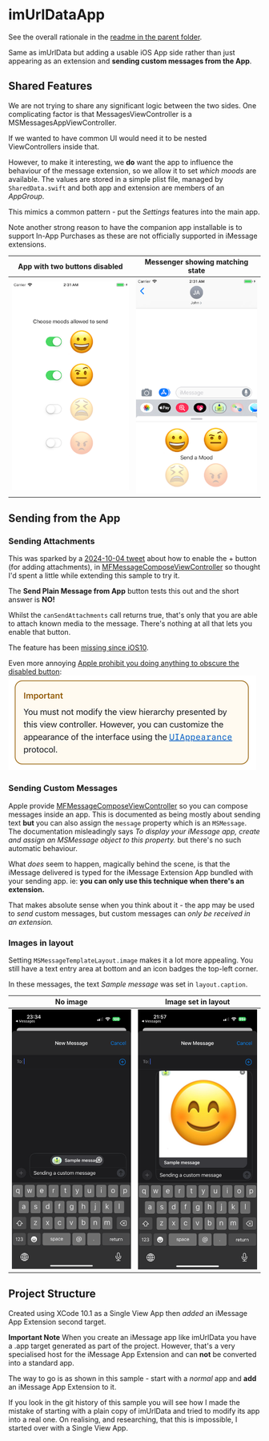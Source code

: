 # imUrlDataApp
See the overall rationale in the [readme in the parent folder](../README.md).

Same as imUrlData but adding a usable iOS App side rather than just appearing as an extension and **sending custom messages from the App**.


## Shared Features
We are not trying to share any significant logic between the two sides. One complicating factor is that MessagesViewController is a MSMessagesAppViewController.

If we wanted to have common UI would need it to be nested ViewControllers inside that.

However, to make it interesting, we **do** want the app to influence the behaviour of the message extension, so we allow it to set _which moods_ are available. The values are stored in a simple plist file, managed by `SharedData.swift` and both app and extension are members of an _AppGroup_.

This mimics a common pattern - put the _Settings_ features into the main app.

Note another strong reason to have the companion app installable is to support In-App Purchases as these are not officially supported in iMessage extensions.

| App with two buttons disabled | Messenger showing matching state |  
|:------:|:------:|  
| ![App with two moods disabled](img/imUrlDataApp_app_only_happy_enabled.png) |  ![Matching messenger](img/imUrlDataApp_msg_only_happy_enabled.png) |



## Sending from the App

### Sending Attachments
This was sparked by a [2024-10-04 tweet](https://x.com/nikitabier/status/1841878637626208570) about how to enable the + button (for adding attachments), in [MFMessageComposeViewController][mf1] so thought I'd spent a little while extending this sample to try it.

The **Send Plain Message from App** button tests this out and the short answer is **NO!**

Whilst the `canSendAttachments` call returns true, that's only that you are able to attach known media to the message. There's nothing at all that lets you enable that button.

The feature has been [missing since iOS10][so1].

Even more annoying [Apple prohibit you doing anything to obscure the disabled button][mf2]:
![<# Warning not to change view hierarchy #>](img/CannotChangeMessengerViewHierarchy.png "Screenshot")

### Sending Custom Messages
Apple provide [MFMessageComposeViewController][mf1] so you can compose messages inside an app. This is documented as being mostly about sending text **but** you can also assign the `message` property which is an `MSMessage`. The documentation misleadingly says _To display your iMessage app, create and assign an MSMessage object to this property._ but there's no such automatic behaviour. 

What _does_ seem to happen, magically behind the scene, is that the iMessage delivered is typed for the iMessage Extension App bundled with your sending app. ie: **you can only use this technique when there's an extension.** 

That makes absolute sense when you think about it - the app may be used to _send_ custom messages, but custom messages can _only be received in an extension._


### Images in layout

Setting `MSMessageTemplateLayout.image` makes it a lot more appealing. You still have a text entry area at bottom and an icon badges the top-left corner.

In these messages, the text _Sample message_ was set in `layout.caption`.


| No image | Image set in layout |  
|:------:|:------:|  
| ![Custom message](img/imUrlDataApp_sending_custom.PNG "Screenshot") | ![Custom message with image in layout](img/imUrlDataApp_sending_customMitImage.PNG "Screenshot") |


## Project Structure

Created using XCode 10.1 as a Single View App then *added* an iMessage App Extension second target.

**Important Note** When you create an iMessage app like imUrlData you have a .app target generated as part of the project. However, that's a very specialised host for the iMessage App Extension and can **not** be converted into a standard app.

The way to go is as shown in this sample - start with a _normal_ app and **add** an iMessage App Extension to it.

If you look in the git history of this sample you will see how I made the mistake of starting with a plain copy of imUrlData and tried to modify its app into a real one. On realising, and researching, that this is impossible, I started over with a Single View App.

[mf1]: https://developer.apple.com/documentation/messageui/mfmessagecomposeviewcontroller
[mf2]: https://developer.apple.com/documentation/messageui/mfmessagecomposeviewcontroller#overview
[so1]: https://stackoverflow.com/questions/39745761/sending-photo-using-mfmessagecomposeviewcontroller-is-disabled-in-ios10

